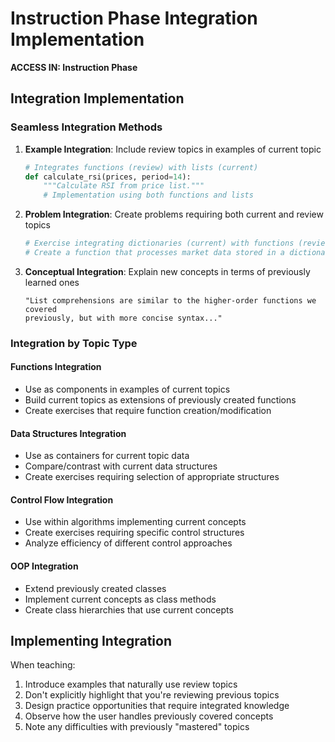 # Instruction Phase Integration Implementation
**ACCESS IN: Instruction Phase**

## Integration Implementation

### Seamless Integration Methods
1. **Example Integration**: Include review topics in examples of current topic
   ```python
   # Integrates functions (review) with lists (current)
   def calculate_rsi(prices, period=14):
       """Calculate RSI from price list."""
       # Implementation using both functions and lists
   ```

2. **Problem Integration**: Create problems requiring both current and review topics
   ```python
   # Exercise integrating dictionaries (current) with functions (review)
   # Create a function that processes market data stored in a dictionary
   ```

3. **Conceptual Integration**: Explain new concepts in terms of previously learned ones
   ```
   "List comprehensions are similar to the higher-order functions we covered
   previously, but with more concise syntax..."
   ```

### Integration by Topic Type

#### Functions Integration
- Use as components in examples of current topics
- Build current topics as extensions of previously created functions
- Create exercises that require function creation/modification

#### Data Structures Integration
- Use as containers for current topic data
- Compare/contrast with current data structures
- Create exercises requiring selection of appropriate structures

#### Control Flow Integration
- Use within algorithms implementing current concepts
- Create exercises requiring specific control structures
- Analyze efficiency of different control approaches

#### OOP Integration
- Extend previously created classes
- Implement current concepts as class methods
- Create class hierarchies that use current concepts

## Implementing Integration

When teaching:
1. Introduce examples that naturally use review topics
2. Don't explicitly highlight that you're reviewing previous topics
3. Design practice opportunities that require integrated knowledge
4. Observe how the user handles previously covered concepts
5. Note any difficulties with previously "mastered" topics